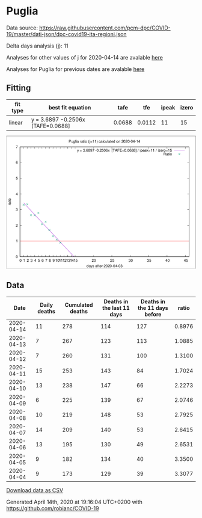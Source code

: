 # Puglia

Data source: https://raw.githubusercontent.com/pcm-dpc/COVID-19/master/dati-json/dpc-covid19-ita-regioni.json

Delta days analysis (j): 11

Analyses for other values of j for 2020-04-14 are avalable [here](../2020-04-14/README.md)

Analyses for Puglia for previous dates are avalable [here](../README.md)

## Fitting 
|fit type|best fit equation|tafe|tfe|ipeak|izero|
|-------|-----|--------|------|---|---|
|linear|y = 3.6897 -0.2506x  [TAFE=0.0688]|0.0688|0.0112|11|15|

![Plot](COVID-19_puglia_j11_2020-04-14.png)

## Data
|Date|Daily deaths|Cumulated deaths|Deaths in the last 11 days|Deaths in the 11 days before|ratio|
|----|----------|-----------|-------|--------------------|-----|
|2020-04-14|11|278|114|127|0.8976|
|2020-04-13|7|267|123|113|1.0885|
|2020-04-12|7|260|131|100|1.3100|
|2020-04-11|15|253|143|84|1.7024|
|2020-04-10|13|238|147|66|2.2273|
|2020-04-09|6|225|139|67|2.0746|
|2020-04-08|10|219|148|53|2.7925|
|2020-04-07|14|209|140|53|2.6415|
|2020-04-06|13|195|130|49|2.6531|
|2020-04-05|9|182|134|40|3.3500|
|2020-04-04|9|173|129|39|3.3077|

[Download data as CSV](COVID-19_puglia_j11_2020-04-14.csv)

Generated April 14th, 2020 at 19:16:04 UTC+0200 with https://github.com/robianc/COVID-19
